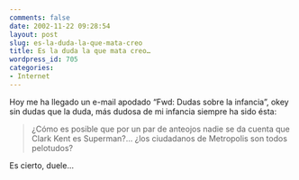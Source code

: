 ```yaml
---
comments: false
date: 2002-11-22 09:28:54
layout: post
slug: es-la-duda-la-que-mata-creo
title: Es la duda la que mata creo…
wordpress_id: 705
categories:
- Internet
---
```


Hoy me ha llegado un e-mail apodado “Fwd: Dudas sobre la infancia”, okey sin dudas que la duda, más dudosa de mi infancia siempre ha sido ésta:





> 

> 
> ¿Cómo es posible que por un par de anteojos nadie se da cuenta que Clark Kent es Superman?… ¿los ciudadanos de Metropolis son todos pelotudos?
> 
> 






Es cierto, duele…




 
